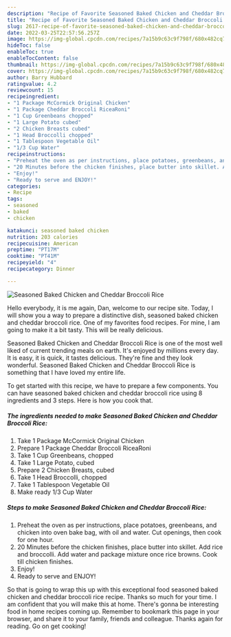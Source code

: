 ```yaml
---
description: "Recipe of Favorite Seasoned Baked Chicken and Cheddar Broccoli Rice"
title: "Recipe of Favorite Seasoned Baked Chicken and Cheddar Broccoli Rice"
slug: 2617-recipe-of-favorite-seasoned-baked-chicken-and-cheddar-broccoli-rice
date: 2022-03-25T22:57:56.257Z
image: https://img-global.cpcdn.com/recipes/7a15b9c63c9f798f/680x482cq70/seasoned-baked-chicken-and-cheddar-broccoli-rice-recipe-main-photo.jpg
hideToc: false
enableToc: true
enableTocContent: false
thumbnail: https://img-global.cpcdn.com/recipes/7a15b9c63c9f798f/680x482cq70/seasoned-baked-chicken-and-cheddar-broccoli-rice-recipe-main-photo.jpg
cover: https://img-global.cpcdn.com/recipes/7a15b9c63c9f798f/680x482cq70/seasoned-baked-chicken-and-cheddar-broccoli-rice-recipe-main-photo.jpg
author: Barry Hubbard
ratingvalue: 4.2
reviewcount: 15
recipeingredient:
- "1 Package McCormick Original Chicken"
- "1 Package Cheddar Broccoli RiceaRoni"
- "1 Cup Greenbeans chopped"
- "1 Large Potato cubed"
- "2 Chicken Breasts cubed"
- "1 Head Broccolli chopped"
- "1 Tablespoon Vegetable Oil"
- "1/3 Cup Water"
recipeinstructions:
- "Preheat the oven as per instructions, place potatoes, greenbeans, and chicken into oven bake bag, with oil and water. Cut openings, then cook for one hour."
- "20 Minutes before the chicken finishes, place butter into skillet. Add rice and broccolli. Add water and package mixture once rice browns. Cook till chicken finishes."
- "Enjoy!"
- "Ready to serve and ENJOY!"
categories:
- Recipe
tags:
- seasoned
- baked
- chicken

katakunci: seasoned baked chicken 
nutrition: 203 calories
recipecuisine: American
preptime: "PT17M"
cooktime: "PT41M"
recipeyield: "4"
recipecategory: Dinner

---
```



![Seasoned Baked Chicken and Cheddar Broccoli Rice](https://img-global.cpcdn.com/recipes/7a15b9c63c9f798f/680x482cq70/seasoned-baked-chicken-and-cheddar-broccoli-rice-recipe-main-photo.jpg)

Hello everybody, it is me again, Dan, welcome to our recipe site. Today, I will show you a way to prepare a distinctive dish, seasoned baked chicken and cheddar broccoli rice. One of my favorites food recipes. For mine, I am going to make it a bit tasty. This will be really delicious.

Seasoned Baked Chicken and Cheddar Broccoli Rice is one of the most well liked of current trending meals on earth. It's enjoyed by millions every day. It is easy, it is quick, it tastes delicious. They're fine and they look wonderful. Seasoned Baked Chicken and Cheddar Broccoli Rice is something that I have loved my entire life.




To get started with this recipe, we have to prepare a few components. You can have seasoned baked chicken and cheddar broccoli rice using 8 ingredients and 3 steps. Here is how you cook that.

<!--inarticleads1-->

##### The ingredients needed to make Seasoned Baked Chicken and Cheddar Broccoli Rice:

1. Take 1 Package McCormick Original Chicken
1. Prepare 1 Package Cheddar Broccoli RiceaRoni
1. Take 1 Cup Greenbeans, chopped
1. Take 1 Large Potato, cubed
1. Prepare 2 Chicken Breasts, cubed
1. Take 1 Head Broccolli, chopped
1. Take 1 Tablespoon Vegetable Oil
1. Make ready 1/3 Cup Water




<!--inarticleads2-->

##### Steps to make Seasoned Baked Chicken and Cheddar Broccoli Rice:

1. Preheat the oven as per instructions, place potatoes, greenbeans, and chicken into oven bake bag, with oil and water. Cut openings, then cook for one hour.
1. 20 Minutes before the chicken finishes, place butter into skillet. Add rice and broccolli. Add water and package mixture once rice browns. Cook till chicken finishes.
1. Enjoy!
1. Ready to serve and ENJOY!



So that is going to wrap this up with this exceptional food seasoned baked chicken and cheddar broccoli rice recipe. Thanks so much for your time. I am confident that you will make this at home. There's gonna be interesting food in home recipes coming up. Remember to bookmark this page in your browser, and share it to your family, friends and colleague. Thanks again for reading. Go on get cooking!
